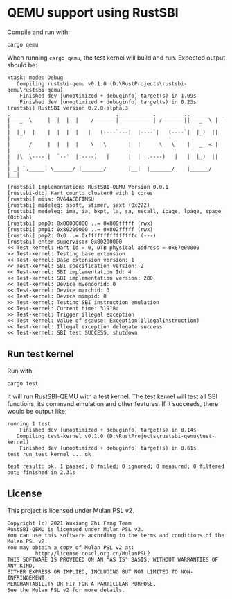 # QEMU support using RustSBI

Compile and run with:

```shell
cargo qemu
```

When running `cargo qemu`, the test kernel will build and run. Expected output should be:

```
xtask: mode: Debug
   Compiling rustsbi-qemu v0.1.0 (D:\RustProjects\rustsbi-qemu\rustsbi-qemu)
    Finished dev [unoptimized + debuginfo] target(s) in 1.09s
    Finished dev [unoptimized + debuginfo] target(s) in 0.23s
[rustsbi] RustSBI version 0.2.0-alpha.3
.______       __    __      _______.___________.  _______..______   __
|   _  \     |  |  |  |    /       |           | /       ||   _  \ |  |
|  |_)  |    |  |  |  |   |   (----`---|  |----`|   (----`|  |_)  ||  |
|      /     |  |  |  |    \   \       |  |      \   \    |   _  < |  |
|  |\  \----.|  `--'  |.----)   |      |  |  .----)   |   |  |_)  ||  |
| _| `._____| \______/ |_______/       |__|  |_______/    |______/ |__|

[rustsbi] Implementation: RustSBI-QEMU Version 0.0.1
[rustsbi-dtb] Hart count: cluster0 with 1 cores
[rustsbi] misa: RV64ACDFIMSU
[rustsbi] mideleg: ssoft, stimer, sext (0x222)
[rustsbi] medeleg: ima, ia, bkpt, la, sa, uecall, ipage, lpage, spage (0xb1ab)
[rustsbi] pmp0: 0x80000000 ..= 0x800fffff (rwx)
[rustsbi] pmp1: 0x80200000 ..= 0x802fffff (rwx)
[rustsbi] pmp2: 0x0 ..= 0xfffffffffffffffc (---)
[rustsbi] enter supervisor 0x80200000
<< Test-kernel: Hart id = 0, DTB physical address = 0x87e00000
>> Test-kernel: Testing base extension
<< Test-kernel: Base extension version: 1
<< Test-kernel: SBI specification version: 2
<< Test-kernel: SBI implementation Id: 4
<< Test-kernel: SBI implementation version: 200
<< Test-kernel: Device mvendorid: 0
<< Test-kernel: Device marchid: 0
<< Test-kernel: Device mimpid: 0
>> Test-kernel: Testing SBI instruction emulation
<< Test-kernel: Current time: 31918a
>> Test-kernel: Trigger illegal exception
<< Test-kernel: Value of scause: Exception(IllegalInstruction)
<< Test-kernel: Illegal exception delegate success
<< Test-kernel: SBI test SUCCESS, shutdown
```

## Run test kernel

Run with:

```shell
cargo test
```

It will run RustSBI-QEMU with a test kernel. The test kernel will test all SBI functions, 
its command emulation and other features. If it succeeds, there would be output like:

```
running 1 test
    Finished dev [unoptimized + debuginfo] target(s) in 0.14s
   Compiling test-kernel v0.1.0 (D:\RustProjects\rustsbi-qemu\test-kernel)
    Finished dev [unoptimized + debuginfo] target(s) in 0.61s
test run_test_kernel ... ok

test result: ok. 1 passed; 0 failed; 0 ignored; 0 measured; 0 filtered out; finished in 2.31s
```

## License 

This project is licensed under Mulan PSL v2.

```text
Copyright (c) 2021 Wuxiang Zhi Feng Team
RustSBI-QEMU is licensed under Mulan PSL v2.
You can use this software according to the terms and conditions of the Mulan PSL v2.
You may obtain a copy of Mulan PSL v2 at:
         http://license.coscl.org.cn/MulanPSL2
THIS SOFTWARE IS PROVIDED ON AN "AS IS" BASIS, WITHOUT WARRANTIES OF ANY KIND,
EITHER EXPRESS OR IMPLIED, INCLUDING BUT NOT LIMITED TO NON-INFRINGEMENT,
MERCHANTABILITY OR FIT FOR A PARTICULAR PURPOSE.
See the Mulan PSL v2 for more details.
```
